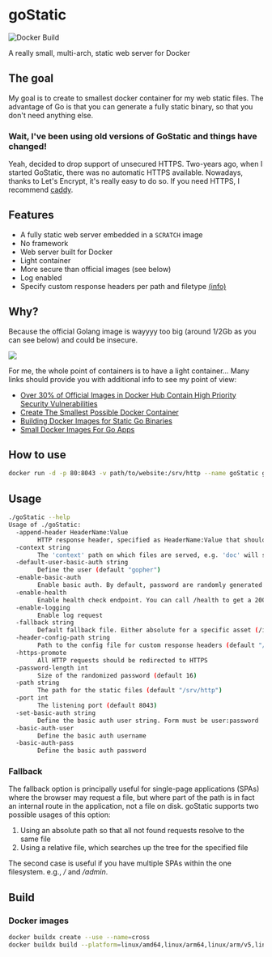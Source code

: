# goStatic

![Docker Build](https://github.com/mmguero-dev/goStatic/workflows/gostatic-build-push-ghcr/badge.svg)

A really small, multi-arch, static web server for Docker

## The goal

My goal is to create to smallest docker container for my web static files. The advantage of Go is that you can generate a fully static binary, so that you don't need anything else.

### Wait, I've been using old versions of GoStatic and things have changed!

Yeah, decided to drop support of unsecured HTTPS. Two-years ago, when I started GoStatic, there was no automatic HTTPS available. Nowadays, thanks to Let's Encrypt, it's really easy to do so. If you need HTTPS, I recommend [caddy](https://caddyserver.com).

## Features

* A fully static web server embedded in a `SCRATCH` image
* No framework
* Web server built for Docker
* Light container
* More secure than official images (see below)
* Log enabled
* Specify custom response headers per path and filetype [(info)](./docs/header-config.md)

## Why?

Because the official Golang image is wayyyy too big (around 1/2Gb as you can see below) and could be insecure.

[![](https://badge.imagelayers.io/golang:latest.svg)](https://imagelayers.io/?images=golang:latest 'Get your own badge on imagelayers.io')

For me, the whole point of containers is to have a light container...
Many links should provide you with additional info to see my point of view:

* [Over 30% of Official Images in Docker Hub Contain High Priority Security Vulnerabilities](http://www.banyanops.com/blog/analyzing-docker-hub/)
* [Create The Smallest Possible Docker Container](http://blog.xebia.com/2014/07/04/create-the-smallest-possible-docker-container/)
* [Building Docker Images for Static Go Binaries](https://medium.com/@kelseyhightower/optimizing-docker-images-for-static-binaries-b5696e26eb07)
* [Small Docker Images For Go Apps](https://www.ctl.io/developers/blog/post/small-docker-images-for-go-apps)

## How to use

```bash
docker run -d -p 80:8043 -v path/to/website:/srv/http --name goStatic ghcr.io/mmguero-dev/gostatic
```

## Usage

```bash
./goStatic --help
Usage of ./goStatic:
  -append-header HeaderName:Value
        HTTP response header, specified as HeaderName:Value that should be added to all responses.
  -context string
        The 'context' path on which files are served, e.g. 'doc' will serve the files at 'http://localhost:<port>/doc/'
  -default-user-basic-auth string
        Define the user (default "gopher")
  -enable-basic-auth
        Enable basic auth. By default, password are randomly generated. Use --set-basic-auth to set it.
  -enable-health
        Enable health check endpoint. You can call /health to get a 200 response. Useful for Kubernetes, OpenFaas, etc.
  -enable-logging
        Enable log request
  -fallback string
        Default fallback file. Either absolute for a specific asset (/index.html), or relative to recursively resolve (index.html)
  -header-config-path string
        Path to the config file for custom response headers (default "/config/headerConfig.json")
  -https-promote
        All HTTP requests should be redirected to HTTPS
  -password-length int
        Size of the randomized password (default 16)
  -path string
        The path for the static files (default "/srv/http")
  -port int
        The listening port (default 8043)
  -set-basic-auth string
        Define the basic auth user string. Form must be user:password
  -basic-auth-user
        Define the basic auth username
  -basic-auth-pass
        Define the basic auth password
```

### Fallback

The fallback option is principally useful for single-page applications (SPAs) where the browser may request a file, but where part of the path is in fact an internal route in the application, not a file on disk. goStatic supports two possible usages of this option:

1. Using an absolute path so that all not found requests resolve to the same file
2. Using a relative file, which searches up the tree for the specified file

The second case is useful if you have multiple SPAs within the one filesystem. e.g., */* and */admin*.

## Build

### Docker images

```bash
docker buildx create --use --name=cross
docker buildx build --platform=linux/amd64,linux/arm64,linux/arm/v5,linux/arm/v6,linux/arm/v7,darwin/amd64,darwin/arm64,windows/amd64 .
```
